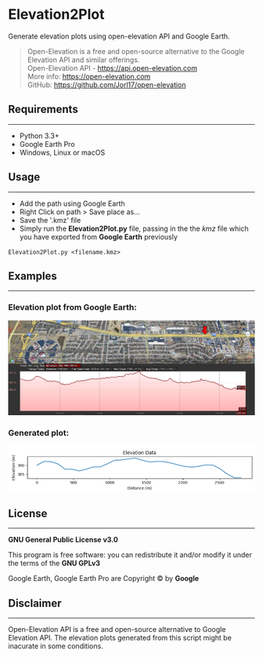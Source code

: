 # Elevation2Plot

Generate elevation plots using open-elevation API and Google Earth.

> Open-Elevation is a free and open-source alternative to the Google Elevation API and similar offerings. <br> Open-Elevation API - https://api.open-elevation.com <br> More info: https://open-elevation.com <br> GitHub: https://github.com/Jorl17/open-elevation

## Requirements

---

- Python 3.3+
- Google Earth Pro
- Windows, Linux or macOS

## Usage

---

- Add the path using Google Earth
- Right Click on path > Save place as...
- Save the '.kmz' file
- Simply run the **Elevation2Plot.py** file, passing in the the *kmz* file which you have exported from **Google Earth** previously

```
Elevation2Plot.py <filename.kmz>
```
## Examples
----
### Elevation plot from **Google Earth**:

![GoogleEarthImage](src\GoogleEarthImage.png)

### Generated plot:

![GoogleEarthImage](src\ElevationPlot.png)

## License
----
**GNU General Public License v3.0**

This program is free software: you can redistribute it and/or modify it under the terms of the **GNU GPLv3**

Google Earth, Google Earth Pro are Copyright © by  **Google**

## Disclaimer
----
Open-Elevation API is a free and open-source alternative to Google Elevation API. The elevation plots generated from this script might be inacurate in some conditions.